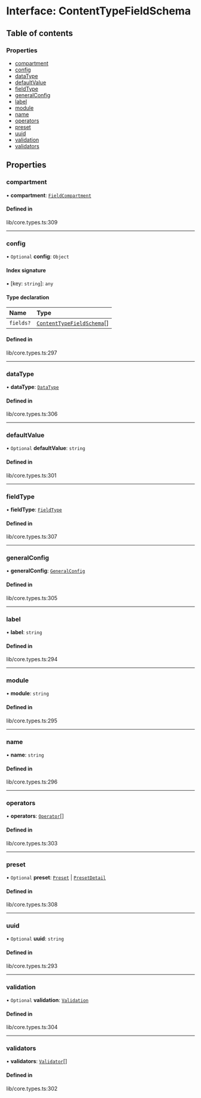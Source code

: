 # Interface: ContentTypeFieldSchema

## Table of contents

### Properties

- [compartment](../wiki/ContentTypeFieldSchema#compartment)
- [config](../wiki/ContentTypeFieldSchema#config)
- [dataType](../wiki/ContentTypeFieldSchema#datatype)
- [defaultValue](../wiki/ContentTypeFieldSchema#defaultvalue)
- [fieldType](../wiki/ContentTypeFieldSchema#fieldtype)
- [generalConfig](../wiki/ContentTypeFieldSchema#generalconfig)
- [label](../wiki/ContentTypeFieldSchema#label)
- [module](../wiki/ContentTypeFieldSchema#module)
- [name](../wiki/ContentTypeFieldSchema#name)
- [operators](../wiki/ContentTypeFieldSchema#operators)
- [preset](../wiki/ContentTypeFieldSchema#preset)
- [uuid](../wiki/ContentTypeFieldSchema#uuid)
- [validation](../wiki/ContentTypeFieldSchema#validation)
- [validators](../wiki/ContentTypeFieldSchema#validators)

## Properties

### compartment

• **compartment**: [`FieldCompartment`](../wiki/FieldCompartment)

#### Defined in

lib/core.types.ts:309

___

### config

• `Optional` **config**: `Object`

#### Index signature

▪ [key: `string`]: `any`

#### Type declaration

| Name | Type |
| :------ | :------ |
| `fields?` | [`ContentTypeFieldSchema`](../wiki/ContentTypeFieldSchema)[] |

#### Defined in

lib/core.types.ts:297

___

### dataType

• **dataType**: [`DataType`](../wiki/DataType)

#### Defined in

lib/core.types.ts:306

___

### defaultValue

• `Optional` **defaultValue**: `string`

#### Defined in

lib/core.types.ts:301

___

### fieldType

• **fieldType**: [`FieldType`](../wiki/FieldType)

#### Defined in

lib/core.types.ts:307

___

### generalConfig

• **generalConfig**: [`GeneralConfig`](../wiki/GeneralConfig)

#### Defined in

lib/core.types.ts:305

___

### label

• **label**: `string`

#### Defined in

lib/core.types.ts:294

___

### module

• **module**: `string`

#### Defined in

lib/core.types.ts:295

___

### name

• **name**: `string`

#### Defined in

lib/core.types.ts:296

___

### operators

• **operators**: [`Operator`](../wiki/Operator)[]

#### Defined in

lib/core.types.ts:303

___

### preset

• `Optional` **preset**: [`Preset`](../wiki/Exports#preset) \| [`PresetDetail`](../wiki/Exports#presetdetail)

#### Defined in

lib/core.types.ts:308

___

### uuid

• `Optional` **uuid**: `string`

#### Defined in

lib/core.types.ts:293

___

### validation

• `Optional` **validation**: [`Validation`](../wiki/Validation)

#### Defined in

lib/core.types.ts:304

___

### validators

• **validators**: [`Validator`](../wiki/Validator)[]

#### Defined in

lib/core.types.ts:302
